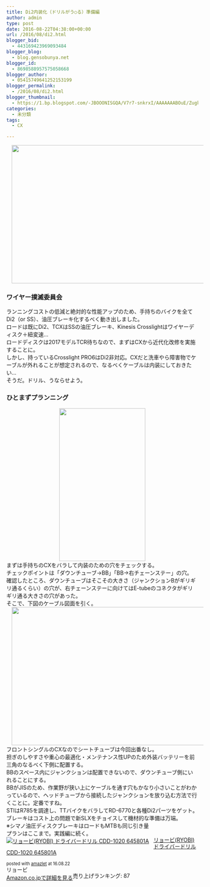 ```yaml
---
title: Di2内装化（ドリルがう○る）準備編
author: admin
type: post
date: 2016-08-22T04:38:00+00:00
url: /2016/08/di2.html
blogger_bid:
  - 443169423969093484
blogger_blog:
  - blog.gensobunya.net
blogger_id:
  - 8698588957575058668
blogger_author:
  - 05415749641252153199
blogger_permalink:
  - /2016/08/di2.html
blogger_thumbnail:
  - https://1.bp.blogspot.com/-JBOOONISGQA/V7r7-snkrxI/AAAAAAABOuE/ZugkuW0Kh24EX2xlWXi8CRAb23K84QbGwCLcB/s640/DSC_0072.jpg
categories:
  - 未分類
tags:
  - CX

---
```

<div class="separator" style="clear: both; text-align: center;">
  <a href="https://1.bp.blogspot.com/-JBOOONISGQA/V7r7-snkrxI/AAAAAAABOuE/ZugkuW0Kh24EX2xlWXi8CRAb23K84QbGwCLcB/s1600/DSC_0072.jpg" imageanchor="1" style="margin-left: 1em; margin-right: 1em;"><img border="0" height="362" src="https://blog.gensobunya.net/wp-content/uploads/2016/08/DSC_0072-1.jpg" width="640" /></a>
</div>



### ワイヤー撲滅委員会

<div>
  ランニングコストの低減と絶対的な性能アップのため、手持ちのバイクを全てDi2（or SS）、油圧ブレーキ化するべく動き出しました。
</div>

<div>
</div>

<div>
  ロードは既にDi2、TCXはSSの油圧ブレーキ、Kinesis Crosslightはワイヤーディスク＋紐変速…
</div>

<div>
  ロードディスクは2017モデルTCR待ちなので、まずはCXから近代化改修を実施することに。
</div>

<div>
</div>

<div>
  しかし、持っているCrosslight PRO6はDi2非対応。CXだと洗車やら障害物でケーブルが外れることが想定されるので、なるべくケーブルは内装にしておきたい…
</div>

<div>
</div>

<div>
</div>

<div>
  そうだ。ドリル、うならせよう。
</div>

<div>
</div>

<div>
</div>

### ひとまずプランニング

<div class="separator" style="clear: both; text-align: center;">
</div>

<div class="separator" style="clear: both; text-align: center;">
</div>

<div class="separator" style="clear: both; text-align: center;">
  <a href="https://1.bp.blogspot.com/-DhY9RdxqzWQ/V7r-Z63ms-I/AAAAAAABOv4/INTECTElLoIXbh4wne3X99zEy3CgALjVgCLcB/s1600/DSC_0054.jpg" imageanchor="1" style="margin-left: 1em; margin-right: 1em;"><img border="0" height="400" src="https://blog.gensobunya.net/wp-content/uploads/2016/08/DSC_0054.jpg" width="226" /></a>
</div>

<div>
</div>

<div>
  まずは手持ちのCXをバラして内装のための穴をチェックする。
</div>

<div>
  チェックポイントは「ダウンチューブ→BB」「BB→右チェーンステー」の穴。
</div>

<div>
</div>

<div>
  確認したところ、ダウンチューブはそこその大きさ（ジャンクションBがギリギリ通るくらい）の穴が、右チェーンステーに向けてはE-tubeのコネクタがギリギリ通る大きさの穴があった。
</div>

<div>
</div>

<div>
  そこで、下図のケーブル図面を引く。
</div>

<div>
</div>

<div class="separator" style="clear: both; text-align: center;">
  <a href="https://3.bp.blogspot.com/-JWNORojc284/V7r-ME1Kg-I/AAAAAAABOvs/XrFP_WN7iqYI5QdA8mqJOAPKHbvFN7rsgCLcB/s1600/DSC_0100.jpg" imageanchor="1" style="margin-left: 1em; margin-right: 1em;"><img border="0" height="362" src="https://blog.gensobunya.net/wp-content/uploads/2016/08/DSC_0100-1.jpg" width="640" /></a>
</div>



<div>
</div>

<div>
  フロントシングルのCXなのでシートチューブは今回出番なし。
</div>

<div>
  担ぎのしやすさや重心の最適化・メンテナンス性UPのため外装バッテリーを前三角のなるべく下側に配置する。
</div>

<div>
</div>

<div>
  BBのスペース内にジャンクションは配置できないので、ダウンチューブ側にいれることにする。
</div>

<div>
  BBがJISのため、作業野が狭い上にケーブルを通す穴もかなり小さいことがわかっているので、ヘッドチューブから接続したジャンクションを放り込む方法で行くことに。定番ですね。
</div>

<div>
</div>

<div>
</div>

<div>
  <div>
    STIはR785を調達し、TTバイクをバラしてRD-6770と各種Di2パーツをゲット。
  </div>
  
  <div>
    ブレーキはコスト上の問題で新SLXをチョイスして機材的な準備は万端。
  </div>
  
  <div>
    ※シマノ油圧ディスクブレーキはロードもMTBも同じ引き量
  </div>
</div>

<div>
</div>

<div>
</div>

<div>
  プランはここまで。実践編に続く。
</div>

<div>
</div>

<div>
</div>

<div>
</div>

<div class="amazlet-box" style="margin-bottom: 0px;">
  <div class="amazlet-image" style="float: left; margin: 0px 12px 1px 0px;">
    <a href="http://www.amazon.co.jp/exec/obidos/ASIN/B001EEIOJA/gensobunya-22/ref=nosim/" name="amazletlink" target="_blank"><img alt="リョービ(RYOBI) ドライバードリル CDD-1020 645801A" src="https://images-fe.ssl-images-amazon.com/images/I/51VVkkLFwSL._SL160_.jpg" style="border: none;" /></a>
  </div>
  
  <div class="amazlet-info" style="line-height: 120%; margin-bottom: 10px;">
    <div class="amazlet-name" style="line-height: 120%; margin-bottom: 10px;">
<a href="http://www.amazon.co.jp/exec/obidos/ASIN/B001EEIOJA/gensobunya-22/ref=nosim/" name="amazletlink" target="_blank">リョービ(RYOBI) ドライバードリル CDD-1020 645801A</a></p> 

<div class="amazlet-powered-date" style="font-size: 80%; line-height: 120%; margin-top: 5px;">
  posted with <a href="http://www.amazlet.com/" target="_blank" title="amazlet">amazlet</a> at 16.08.22
</div>

    
<div class="amazlet-detail">
リョービ <br /> 売り上げランキング: 87

    
<div class="amazlet-sub-info" style="float: left;">
<div class="amazlet-link" style="margin-top: 5px;">
  <a href="http://www.amazon.co.jp/exec/obidos/ASIN/B001EEIOJA/gensobunya-22/ref=nosim/" name="amazletlink" target="_blank">Amazon.co.jpで詳細を見る</a>
</div>

  </div>
  
  <div class="amazlet-footer" style="clear: left;">
  </div>
</div>